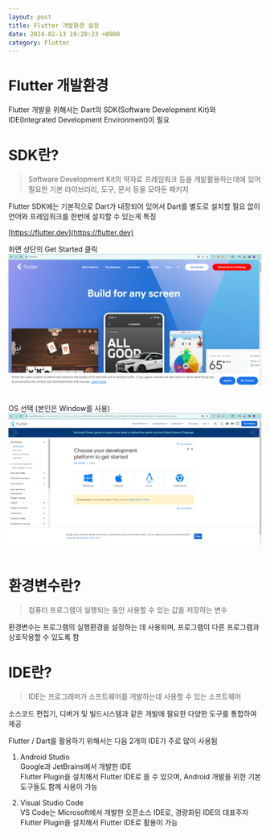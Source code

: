 ```yaml
---
layout: post
title: Flutter 개발환경 설정
date: 2024-02-13 19:20:23 +0900
category: Flutter
---
```

# Flutter 개발환경
Flutter 개발을 위해서는 Dart의 SDK(Software Development Kit)와 IDE(Integrated Development Environment)이 필요
<br>

# SDK란?
> Software Development Kit의 약자로 프레임워크 등을 개발활용하는데에 있어 필요한 기본 라이브러리, 도구, 문서 등을 모아둔 패키지

Flutter SDK에는 기본적으로 Dart가 내장되어 있어서 Dart를 별도로 설치할 필요 없이 언어와 프레임워크를 한번에 설치할 수 있는게 특징
<br>

[https://flutter.dev](https://flutter.dev)
<br>

화면 상단의 Get Started 클릭  
![flutter.dev](/public/img/1st.png)  
<br>

OS 선택 (본인은 Window를 사용)  
![flutter.dev](/public/img/2nd.png)  
<br>



























# 환경변수란?
> 컴퓨터 프로그램이 실행되는 동안 사용할 수 있는 값을 저장하는 변수

환경변수는 프로그램의 실행환경을 설정하는 데 사용되며, 프로그램이 다른 프로그램과 상호작용할 수 있도록 함
<br>

# IDE란?
> IDE는 프로그래머가 소프트웨어를 개발하는데 사용할 수 있는 소프트웨어

소스코드 편집기, 디버거 및 빌드시스템과 같은 개발에 필요한 다양한 도구를 통합하여 제공

Flutter / Dart를 활용하기 위해서는 다음 2개의 IDE가 주로 많이 사용됨
1. Android Studio  
  Google과 JetBrains에서 개발한 IDE  
  Flutter Plugin을 설치해서 Flutter IDE로 쓸 수 있으며, Android 개발을 위한 기본 도구들도 함께 사용이 가능

2. Visual Studio Code  
  VS Code는 Microsoft에서 개발한 오픈소스 IDE로, 경량화된 IDE의 대표주자  
  Flutter Plugin을 설치해서 Flutter IDE로 활용이 가능
  <br>